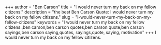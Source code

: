 +++
author = "Ben Carson"
title = "I would never turn my back on my fellow citizens."
description = "the best Ben Carson Quote: I would never turn my back on my fellow citizens."
slug = "i-would-never-turn-my-back-on-my-fellow-citizens"
keywords = "I would never turn my back on my fellow citizens.,ben carson,ben carson quotes,ben carson quote,ben carson sayings,ben carson saying,quotes, sayings,quote, saying, motivation"
+++
I would never turn my back on my fellow citizens.
